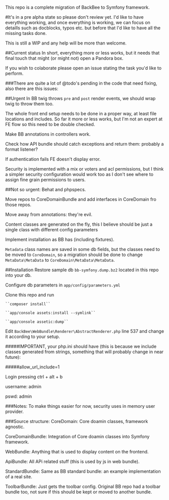 This repo is a complete migration of BackBee to Symfony framework.

#It's in a pre alpha state so please don't review yet. I'd like to have everything working, and once everything is working, we can focus on detaills such as docblocks, typos etc. but before that I'd like to have all the missing tasks done.


This is still a WIP and any help will be more than welcome.

##Current status
In short, everything more or less works, but it needs that final touch that might (or might not) open a Pandora box.

If you wish to colaborate please open an issue stating the task you'd like to perform.

###There are quite a lot of @todo's pending in the code that need fixing, also there are this issues:

##Urgent
In BB twig throws ``pre`` and ``post`` render events, we should wrap twig to throw them too.

The whole front end setup needs to be done in a proper way, at least file locations and includes. So far it more or less works, but I'm not an expert at FE flow so this need to be double checked.

Make BB annotations in controllers work.

Check how API bundle should catch exceptions and return them: probably a format listener?

If authentication fails FE doesn't display error.

Security is implemented with a mix or voters and acl permissions, but I think a simpler security configuration would work too as I don't see where to assign fine grain permissions to users.


##Not so urgent:
Behat and phpspecs.

Move repos to CoreDomainBundle and add interfaces in CoreDomain fro those repos.

Move away from annotations: they're evil.

Content classes are generated on the fly, this I believe should be just a single class with different config parameters

Implement installation as BB has (including fixtures).

``Metadata`` class names are saved in some db fields, but the classes need to be moved to ``CoreDomain``, so a migration should be done to change ``MetaData\MetaData`` to ``CoreDomain\MetaData\MetaData``.

##Installation
Restore sample db ``bb-symfony.dump.bz2`` located in this repo into your db.

Configure db parameters in ``app/config/parameters.yml``

Clone this repo and run
 
    ``composer install``
 
    ``app/console assets:install --symlink``
 
    ``app/console assetic:dump``

Edit ``BackBee\WebBundle\Renderer\AbstractRenderer.php`` line 537 and change it according to your setup.

#####IMPORTANT, your php.ini should have (this is because we include classes generated from strings, something that will probably change in near future):

#####allow_url_include=1

Login pressing ctrl + alt + b

username: admin

pswd: admin

###Notes: 
To make things easier for now, security uses in memory user provider.

###Source structure:
CoreDomain: Core doamin classes, framework agnostic.

CoreDomainBundle: Integration of Core doamin classes into Symfony framework.

WebBundle: Anything that is used to display content on the frontend.

ApiBundle: All APi related stuff (this is used by js in web bundle).

StandardBundle: Same as BB standard bundle: an example implementation of a real site.

ToolbarBundle: Just gets the toolbar config. Original BB repo had a toolbar bundle too, not sure if this should be kept or moved to another bundle.